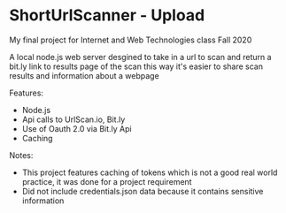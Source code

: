 # ShortUrlScanner - Upload
My final project for Internet and Web Technologies class Fall 2020

A local node.js web server desgined to take in a url to scan and return a bit.ly link to results page of the scan
this way it's easier to share scan results and information about a webpage

Features:
  - Node.js
  - Api calls to UrlScan.io, Bit.ly
  - Use of Oauth 2.0 via Bit.ly Api
  - Caching

Notes:
  - This project features caching of tokens which is not a good real world practice, it was done for a project requirement
  - Did not include credentials.json data because it contains sensitive information

